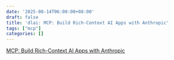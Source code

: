 ```yaml
---
date: '2025-08-14T06:00:00+08:00'
draft: false
title: 'dlai: MCP: Build Rich-Context AI Apps with Anthropic'
tags: ["mcp"]
categories: []
---
```


[MCP: Build Rich-Context AI Apps with Anthropic](https://xves6ft58q.feishu.cn/docx/QMtCdicUKoF6LjxOSa7cAfYsn8g?from=from_copylink)
